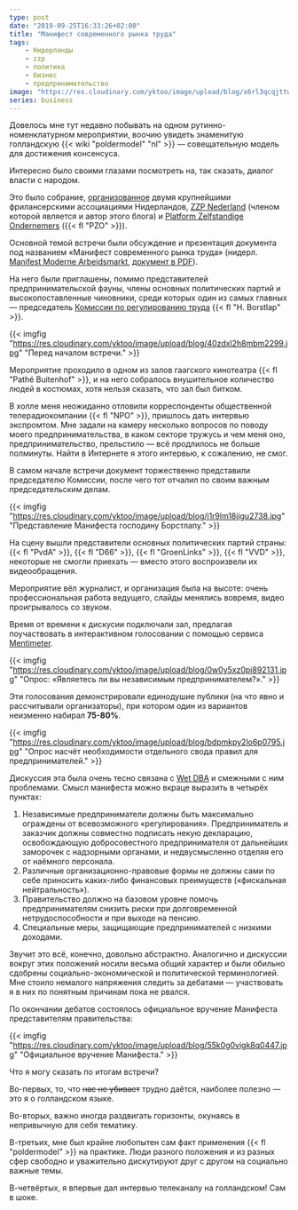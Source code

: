 ```yaml
---
type: post
date: "2019-09-25T16:33:26+02:00"
title: "Манифест современного рынка труда"
tags:
    - Нидерланды
    - zzp
    - политика
    - бизнес
    - предпринимательство
image: "https://res.cloudinary.com/yktoo/image/upload/blog/x6rl3qcqjttw0693.jpg"
series: business
---
```


Довелось мне тут недавно побывать на одном рутинно-номенклатурном мероприятии, воочию увидеть знаменитую голландскую {{< wiki "poldermodel" "nl" >}} — совещательную модель для достижения консенсуса.

Интересно было своими глазами посмотреть на, так сказать, диалог власти с народом.

<!--more-->

Это было собрание, [организованное](https://www.zzp-nederland.nl/nieuws/zelfstandigenforum-organiseert-bijeenkomst-moderne-arbeidsmarkt-en-presenteer-manifest) двумя крупнейшими фрилансерскими ассоциациями Нидерландов, [ZZP Nederland](https://www.zzp-nederland.nl/) (членом которой является и автор этого блога) и [Platform Zelfstandige Ondernemers](https://www.pzo.nl/) ({{< fl "PZO" >}}).

Основной темой встречи были обсуждение и презентация документа под названием «Манифест современного рынка труда» (нидерл. [Manifest Moderne Arbeidsmarkt](https://www.zzp-nederland.nl/nieuws/manifest-moderne-arbeidsmarkt-biedt-volgens-politici-perspectief), [документ в PDF](https://www.zzp-nederland.nl/uploads/fckconnector/abcf0948-e2ac-5b6a-b8bf-7ebbdc91f2e6)).

На него были приглашены, помимо представителей предпринимательской фауны, члены основных политических партий и высокопоставленные чиновники, среди которых один из самых главных — председатель [Комиссии по регулированию труда](https://www.reguleringvanwerk.nl/) {{< fl "H. Borstlap" >}}.

{{< imgfig "https://res.cloudinary.com/yktoo/image/upload/blog/40zdxl2h8mbm2299.jpg" "Перед началом встречи." >}}

Мероприятие проходило в одном из залов гаагского кинотеатра {{< fl "Pathé Buitenhof" >}}, и на него собралось внушительное количество людей в костюмах, хотя нельзя сказать, что зал был битком.

В холле меня неожиданно отловили корреспонденты общественной телерадиокомпании {{< fl "NPO" >}}, пришлось дать интервью экспромтом. Мне задали на камеру несколько вопросов по поводу моего предпринимательства, в каком секторе тружусь и чем меня оно, предпринимательство, прельстило — всё продлилось не больше полминуты. Найти в Интернете я этого интервью, к сожалению, не смог.

В самом начале встречи документ торжественно представили председателю Комиссии, после чего тот отчалил по своим важным председательским делам.

{{< imgfig "https://res.cloudinary.com/yktoo/image/upload/blog/j1r9lm18jigu2738.jpg" "Представление Манифеста господину Борстлапу." >}}

На сцену вышли представители основных политических партий страны: {{< fl "PvdA" >}}, {{< fl "D66" >}}, {{< fl "GroenLinks" >}}, {{< fl "VVD" >}}, некоторые не смогли приехать — вместо этого воспроизвели их видеообращения.

Мероприятие вёл журналист, и организация была на высоте: очень профессиональная работа ведущего, слайды менялись вовремя, видео проигрывалось со звуком.

Время от времени к дискусии подключали зал, предлагая поучаствовать в интерактивном голосовании с помощью сервиса [Mentimeter](https://www.menti.com/).

{{< imgfig "https://res.cloudinary.com/yktoo/image/upload/blog/0w0y5xz0pi892131.jpg" "Опрос: «Являетесь ли вы независимым предпринимателем?»." >}}

Эти голосования демонстрировали единодушие публики (на что явно и рассчитывали организаторы), при котором один из вариантов неизменно набирал **75-80%**.

{{< imgfig "https://res.cloudinary.com/yktoo/image/upload/blog/bdpmkpy2lo6p0795.jpg" "Опрос насчёт необходимости отдельного свода правил для предпринимателей." >}}

Дискуссия эта была очень тесно связана с [Wet DBA](0379) и смежными с ним проблемами. Смысл манифеста можно вкраце выразить в четырёх пунктах:

1. Независимые предприниматели должны быть максимально ограждены от всевозможного «регулирования». Предприниматель и заказчик должны совместно подписать некую декларацию, освобождающую добросовестного предпринимателя от дальнейших заморочек с надзорными органами, и недвусмысленно отделяя его от наёмного персонала.
2. Различные организационно-правовые формы не должны сами по себе приносить каких-либо финансовых преимуществ («фискальная нейтральность»).
3. Правительство должно на базовом уровне помочь предпринимателям снизить риски при долговременной нетрудоспособности и при выходе на пенсию.
4. Специальные меры, защищающие предпринимателей с низкими доходами.

Звучит это всё, конечно, довольно абстрактно. Аналогично и дискуссии вокруг этих положений носили весьма общий характер и были обильно сдобрены социально-экономической и политической терминологией. Мне стоило немалого напряжения следить за дебатами — участвовать я в них по понятным причинам пока не рвался.

По окончании дебатов состоялось официальное вручение Манифеста представителям правительства:

{{< imgfig "https://res.cloudinary.com/yktoo/image/upload/blog/55k0g0vigk8q0447.jpg" "Официальное вручение Манифеста." >}}

Что я могу сказать по итогам встречи?

Во-первых, то, что ~~нас не убивает~~ трудно даётся, наиболее полезно — это я о голландском языке.

Во-вторых, важно иногда раздвигать горизонты, окунаясь в непривычную для себя тематику.

В-третьих, мне был крайне любопытен сам факт применения {{< fl "poldermodel" >}} на практике. Люди разного положения и из разных сфер свободно и уважительно дискутируют друг с другом на социально важные темы.

В-четвёртых, я впервые дал интервью телеканалу на голландском! Сам в шоке.
